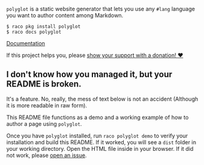 `polyglot` is a static website generator that lets you use any `#lang` language you want to author content among Markdown.

```
$ raco pkg install polyglot
$ raco docs polyglot
```

[Documentation](https://docs.racket-lang.org/polyglot/index.html)

If this project helps you, please [show your support with a donation! :heart:](https://www.paypal.com/paypalme2/sagegerard)

## I don't know how you managed it, but your README is broken.

It's a feature. No, really, the mess of text below is not an accident 
(Although it is more readable in raw form).

This README file functions as a demo and a working
example of how to author a page using `polyglot`.

Once you have `polyglot` installed, run `raco polyglot demo` to verify your installation
and build this README. If it worked, you will see a `dist` folder in your working
directory. Open the HTML file inside in your browser. If it did not work, please
[open an issue](https://github.com/zyrolasting/polyglot/issues).

<script type="text/racket" id="my-components">
#lang racket/base

;;; This is a library module. Polyglot will write this file to a temp filesystem
;;; with a name matching the `<script>` id. Application scripts in this page can
;;; `require` embedded library modules.

;;; Procedures can act as Components (in the React sense)
(provide page-layout)

(define (page-layout content)
  `(html (head (title "Polyglot Demo")
               (meta ((charset "utf-8")))
               (meta ((name "viewport" content "initial-scale=1, maximum-scale=1, shrink-to-fit=no, user-scalable=no, width=device-width")))
               (style ((type "text/css"))
                  "body { margin: 1rem; background: #0f2753 } body > :not(section) { display: none } section { color: #fff } a {color: goldenrod}"))
         (body . ,content)))
</script>

<script type="text/racket" id="literal">
#lang racket
;;; Define DSL for expressing literal text
;;; From https://docs.racket-lang.org/guide/hash-lang_reader.html

(require syntax/strip-context)
 
(provide (rename-out [literal-read read]
                     [literal-read-syntax read-syntax]))
 
(define (literal-read in)
  (syntax->datum
   (literal-read-syntax #f in)))
 
(define (literal-read-syntax src in)
  (with-syntax ([str (port->string in)])
    (strip-context
     #'(module anything racket
         (provide data)
         (define data 'str)))))
</script>


<script type="text/racket" id="freeform">
#lang reader "literal.rkt"
`polyglot` uses Markdown for prose and is represented internally as [tagged X-expressions.](https://docs.racket-lang.org/txexpr/index.html?q=txexpr)
You can drop into any language you want to author content in only the most fitting terms.

This system is for developers who want to write blogs and showcase applications within their content.
It's not always easy, but the flexibility is game-changing.

## What about `scribble` or `frog`? Why would I use this?

Both of these tools are the best at what they do in the Racket ecosystem. If one fits your needs, use it.

For my purposes I wanted a tool that:

1. Does not keep too many degrees of separation between the author and a common representation of content.
2. Allows the author to use any `#lang` language at a moment's notice among prose.
3. Models every page as self-contained and self-describing, meaning that a page's source defines both its own metadata and how to use it.
4. Allows the author to share content without strictly needing `polyglot`. Since every page is just Markdown, any Markdown parser can process it. Since Racket has a well-defined interface for reading new languages, it's not a huge lift to write an alternative for `polyglot` either.

I set these requirements to hit a sweet spot of writing arbitrarily rich content with prose by default,
without setting the conditions for vendor lock-in.

I made the development experience as "get up and go" as I could, but you can only make the
most of this project if you need to author content using different DSLs per-page. This is
great for, say, a technical portfolio where each page hosts an app demo.
</script>

<script type="application/rackdown" id="main">
#lang racket/base

;;; This is an application script.
;;; It can set the page layout using `(provide layout)` and write content to replace
;;; the enclosing script node with a sequence of tagged X-expressions using the Printer
;;; in write mode.

(require
  markdown
  unlike-assets/logging
  "my-components.rkt"
  (rename-in "freeform.rkt"
             (data embedded-markdown)))

(provide layout)

(write `(section
  (h1 "...What just happened?")
    "This document was expanded on your system using several languages coordinated by Racket. "
    "In this context, Markdown files are programs containing at least one DSL. "))

(write `(section . ,(parse-markdown embedded-markdown)))

(define layout page-layout)
</script>

[ua]: https://github.com/zyrolasting/unlike-assets


